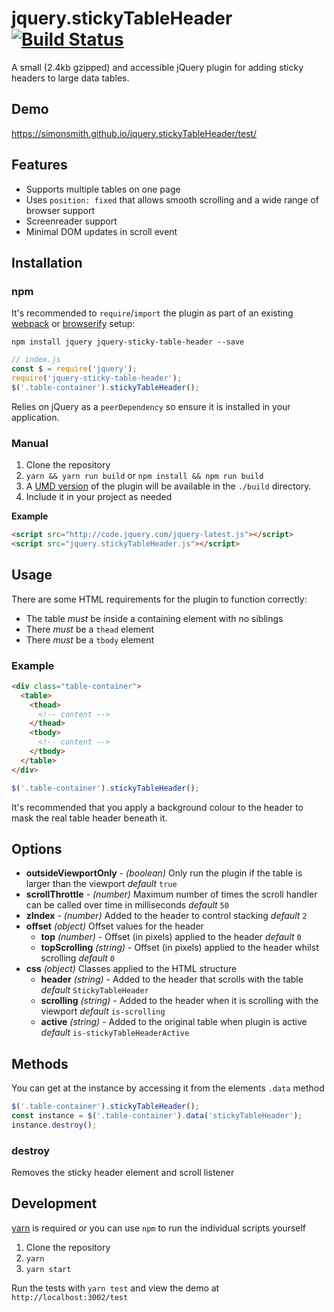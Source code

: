 # jquery.stickyTableHeader [![Build Status](https://travis-ci.org/simonsmith/jquery.stickyTableHeader.svg?branch=master)](https://travis-ci.org/simonsmith/jquery.stickyTableHeader)

A small (2.4kb gzipped) and accessible jQuery plugin for adding sticky headers to large data tables.

## Demo

https://simonsmith.github.io/jquery.stickyTableHeader/test/

## Features

* Supports multiple tables on one page
* Uses `position: fixed` that allows smooth scrolling and a wide range of browser
  support
* Screenreader support
* Minimal DOM updates in scroll event

## Installation

### npm

It's recommended to `require`/`import` the plugin as part of an existing [webpack](https://webpack.js.org/)
or [browserify](http://browserify.org/) setup:

```
npm install jquery jquery-sticky-table-header --save
```

```js
// index.js
const $ = require('jquery');
require('jquery-sticky-table-header');
$('.table-container').stickyTableHeader();
```

Relies on jQuery as a `peerDependency` so ensure it is installed in your
application.

### Manual

1. Clone the repository
1. `yarn && yarn run build` or `npm install && npm run build`
1. A [UMD
   version](https://www.davidbcalhoun.com/2014/what-is-amd-commonjs-and-umd/) of
   the plugin will be available in the `./build` directory.
1. Include it in your project as needed

**Example**

```html
<script src="http://code.jquery.com/jquery-latest.js"></script>
<script src="jquery.stickyTableHeader.js"></script>
```

## Usage

There are some HTML requirements for the plugin to function correctly:

* The table *must* be inside a containing element with no siblings
* There *must* be a `thead` element
* There *must* be a `tbody` element

### Example

```html
<div class="table-container">
  <table>
    <thead>
      <!-- content -->
    </thead>
    <tbody>
      <!-- content -->
    </tbody>
  </table>
</div>
```

```js
$('.table-container').stickyTableHeader();
```

It's recommended that you apply a background colour to the header to mask the
real table header beneath it.

## Options

* **outsideViewportOnly** - _(boolean)_ Only run the plugin if the table is
  larger than the viewport _default_ `true`
* **scrollThrottle** - _(number)_ Maximum number of times the scroll handler
  can be called over time in milliseconds _default_ `50`
* **zIndex** - _(number)_ Added to the header to control stacking _default_ `2`
* **offset** _(object)_  Offset values for the header
  * **top** _(number)_ - Offset (in pixels) applied to the header _default_ `0`
  * **topScrolling** _(string)_ - Offset (in pixels) applied to the header whilst scrolling _default_ `0`
* **css** _(object)_  Classes applied to the HTML structure
  * **header** _(string)_ - Added to the header that scrolls with the table _default_ `StickyTableHeader`
  * **scrolling** _(string)_ - Added to the header when it is scrolling with the viewport _default_ `is-scrolling`
  * **active** _(string)_ - Added to the original table when plugin is active _default_ `is-stickyTableHeaderActive`

## Methods

You can get at the instance by accessing it from the elements `.data` method

```js
$('.table-container').stickyTableHeader();
const instance = $('.table-container').data('stickyTableHeader');
instance.destroy();
```

### destroy

Removes the sticky header element and scroll listener

## Development

[yarn](https://yarnpkg.com/) is required or you can use `npm` to run the
individual scripts yourself

1. Clone the repository
1. `yarn`
1. `yarn start`

Run the tests with `yarn test` and view the demo at `http://localhost:3002/test`
